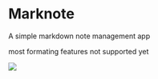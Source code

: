 # Marknote

A simple markdown note management app

most formating features not supported yet

![](https://i.imgur.com/pmxEjtx.png)
